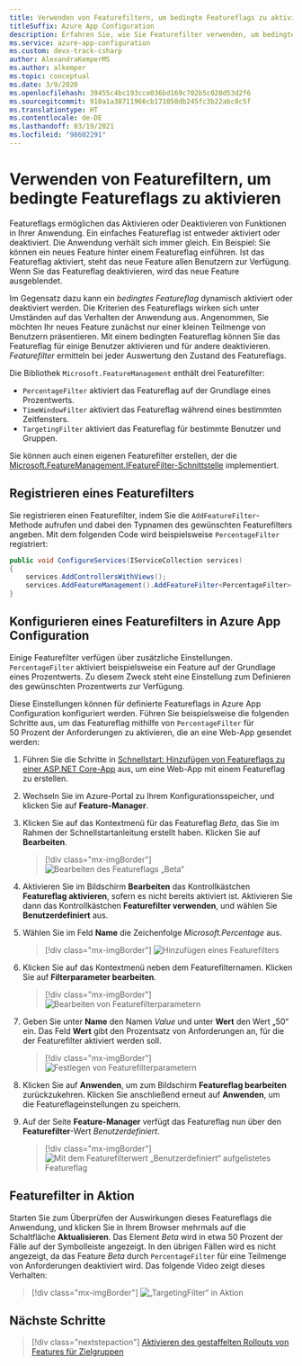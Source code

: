 ```yaml
---
title: Verwenden von Featurefiltern, um bedingte Featureflags zu aktivieren
titleSuffix: Azure App Configuration
description: Erfahren Sie, wie Sie Featurefilter verwenden, um bedingte Featureflags zu aktivieren.
ms.service: azure-app-configuration
ms.custom: devx-track-csharp
author: AlexandraKemperMS
ms.author: alkemper
ms.topic: conceptual
ms.date: 3/9/2020
ms.openlocfilehash: 39455c4bc193cce036bd169c702b5c020d53d2f6
ms.sourcegitcommit: 910a1a38711966cb171050db245fc3b22abc8c5f
ms.translationtype: HT
ms.contentlocale: de-DE
ms.lasthandoff: 03/19/2021
ms.locfileid: "98602291"
---
```

# <a name="use-feature-filters-to-enable-conditional-feature-flags"></a>Verwenden von Featurefiltern, um bedingte Featureflags zu aktivieren

Featureflags ermöglichen das Aktivieren oder Deaktivieren von Funktionen in Ihrer Anwendung. Ein einfaches Featureflag ist entweder aktiviert oder deaktiviert. Die Anwendung verhält sich immer gleich. Ein Beispiel: Sie können ein neues Feature hinter einem Featureflag einführen. Ist das Featureflag aktiviert, steht das neue Feature allen Benutzern zur Verfügung. Wenn Sie das Featureflag deaktivieren, wird das neue Feature ausgeblendet.

Im Gegensatz dazu kann ein _bedingtes Featureflag_ dynamisch aktiviert oder deaktiviert werden. Die Kriterien des Featureflags wirken sich unter Umständen auf das Verhalten der Anwendung aus. Angenommen, Sie möchten Ihr neues Feature zunächst nur einer kleinen Teilmenge von Benutzern präsentieren. Mit einem bedingten Featureflag können Sie das Featureflag für einige Benutzer aktivieren und für andere deaktivieren. _Featurefilter_ ermitteln bei jeder Auswertung den Zustand des Featureflags.

Die Bibliothek `Microsoft.FeatureManagement` enthält drei Featurefilter:

- `PercentageFilter` aktiviert das Featureflag auf der Grundlage eines Prozentwerts.
- `TimeWindowFilter` aktiviert das Featureflag während eines bestimmten Zeitfensters.
- `TargetingFilter` aktiviert das Featureflag für bestimmte Benutzer und Gruppen.

Sie können auch einen eigenen Featurefilter erstellen, der die [Microsoft.FeatureManagement.IFeatureFilter-Schnittstelle](/dotnet/api/microsoft.featuremanagement.ifeaturefilter) implementiert.

## <a name="registering-a-feature-filter"></a>Registrieren eines Featurefilters

Sie registrieren einen Featurefilter, indem Sie die `AddFeatureFilter`-Methode aufrufen und dabei den Typnamen des gewünschten Featurefilters angeben. Mit dem folgenden Code wird beispielsweise `PercentageFilter` registriert:

```csharp
public void ConfigureServices(IServiceCollection services)
{
    services.AddControllersWithViews();
    services.AddFeatureManagement().AddFeatureFilter<PercentageFilter>();
}
```

## <a name="configuring-a-feature-filter-in-azure-app-configuration"></a>Konfigurieren eines Featurefilters in Azure App Configuration

Einige Featurefilter verfügen über zusätzliche Einstellungen. `PercentageFilter` aktiviert beispielsweise ein Feature auf der Grundlage eines Prozentwerts. Zu diesem Zweck steht eine Einstellung zum Definieren des gewünschten Prozentwerts zur Verfügung.

Diese Einstellungen können für definierte Featureflags in Azure App Configuration konfiguriert werden. Führen Sie beispielsweise die folgenden Schritte aus, um das Featureflag mithilfe von `PercentageFilter` für 50 Prozent der Anforderungen zu aktivieren, die an eine Web-App gesendet werden:

1. Führen Sie die Schritte in [Schnellstart: Hinzufügen von Featureflags zu einer ASP.NET Core-App](./quickstart-feature-flag-aspnet-core.md) aus, um eine Web-App mit einem Featureflag zu erstellen.

1. Wechseln Sie im Azure-Portal zu Ihrem Konfigurationsspeicher, und klicken Sie auf **Feature-Manager**.

1. Klicken Sie auf das Kontextmenü für das Featureflag *Beta*, das Sie im Rahmen der Schnellstartanleitung erstellt haben. Klicken Sie auf **Bearbeiten**.

    > [!div class="mx-imgBorder"]
    > ![Bearbeiten des Featureflags „Beta“](./media/edit-beta-feature-flag.png)

1. Aktivieren Sie im Bildschirm **Bearbeiten** das Kontrollkästchen **Featureflag aktivieren**, sofern es nicht bereits aktiviert ist. Aktivieren Sie dann das Kontrollkästchen **Featurefilter verwenden**, und wählen Sie **Benutzerdefiniert** aus. 

1. Wählen Sie im Feld **Name** die Zeichenfolge *Microsoft.Percentage* aus.

    > [!div class="mx-imgBorder"]
    > ![Hinzufügen eines Featurefilters](./media/feature-flag-add-filter.png)

1. Klicken Sie auf das Kontextmenü neben dem Featurefilternamen. Klicken Sie auf **Filterparameter bearbeiten**.

    > [!div class="mx-imgBorder"]
    > ![Bearbeiten von Featurefilterparametern](./media/feature-flags-edit-filter-parameters.png)

1. Geben Sie unter **Name** den Namen *Value* und unter **Wert** den Wert „50“ ein. Das Feld **Wert** gibt den Prozentsatz von Anforderungen an, für die der Featurefilter aktiviert werden soll.

    > [!div class="mx-imgBorder"]
    > ![Festlegen von Featurefilterparametern](./media/feature-flag-set-filter-parameters.png)

1. Klicken Sie auf **Anwenden**, um zum Bildschirm **Featureflag bearbeiten** zurückzukehren. Klicken Sie anschließend erneut auf **Anwenden**, um die Featureflageinstellungen zu speichern.

1. Auf der Seite **Feature-Manager** verfügt das Featureflag nun über den **Featurefilter**-Wert *Benutzerdefiniert*. 

    > [!div class="mx-imgBorder"]
    > ![Mit dem Featurefilterwert „Benutzerdefiniert“ aufgelistetes Featureflag](./media/feature-flag-filter-custom.png)

## <a name="feature-filters-in-action"></a>Featurefilter in Aktion

Starten Sie zum Überprüfen der Auswirkungen dieses Featureflags die Anwendung, und klicken Sie in Ihrem Browser mehrmals auf die Schaltfläche **Aktualisieren**. Das Element *Beta* wird in etwa 50 Prozent der Fälle auf der Symbolleiste angezeigt. In den übrigen Fällen wird es nicht angezeigt, da das Feature *Beta* durch `PercentageFilter` für eine Teilmenge von Anforderungen deaktiviert wird. Das folgende Video zeigt dieses Verhalten:

> [!div class="mx-imgBorder"]
> ![„TargetingFilter“ in Aktion](./media/feature-flags-percentagefilter.gif)

## <a name="next-steps"></a>Nächste Schritte

> [!div class="nextstepaction"]
> [Aktivieren des gestaffelten Rollouts von Features für Zielgruppen](./howto-targetingfilter-aspnet-core.md)
